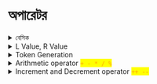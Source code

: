 # অপারেটর

<details>

<summary> বেসিক  </summary>

operator এর কাজ হলো operand এর উপর বিভিন্ন অপারেশন চালানো। a+b⁠ এখানে a এবং b হলো operand, + হলো operator. operand এবং operator মিলে যে কাজ করে তাকে expression বলে। C তে প্রতিটা expression এর শেষে সেমিকোলন দিতে হয়। সাধারণত expression এর মাধ্যমে variable এ ভ্যালু store করা হয়। expression এর আউটপুট constant ভ্যালু হয়।

&#x20;একটা expression নিজেও operand হতে পারে। যেমন- `(4-3) + (2-1)`

`<operand> <operator> <operand>`এই সিনট্যাক্স কে infix বলে।

``

</details>

<details>

<summary>L Value, R Value</summary>

lvalue মানে হলো এটা data store করতে পারে, এর একটা মেমোরি এড্রেস আছে, এবং এটা অবশ্যই একটা variable হবে, কোনোরকম constant, expression, function হবে না।

rvalue তে কোনোরকম data store করার সক্ষমতা থাকেনা, এগুলো constant, expression, function হয়।

</details>

<details>

<summary>Token Generation</summary>

Compilation process এর প্রথম ধাপ Lexical analysis. Lexical analyzer(source code স্ক্যান করে)  token এ কনভার্ট করে (যদি lexemes পাওয়া যায়)।  lexemes=  meaningful sequence of characters (highest). C তে বিভিন্ন ধরনের token আছে। যেমন:

```
1) Keywords: 
Examples- for, while, if etc.

2) Identifier
Examples- Variable name, function name etc.

3) Operators:
Examples- '+', '++', '-' etc.

4) Separators:
Examples- ', ' ';' etc
```

<img src=".gitbook/assets/Screenshot from 2022-04-14 16-56-46.png" alt="" data-size="original">

</details>

<details>

<summary>Arithmetic operator <mark style="color:orange;"><code>+ - * / %</code><code>⁠</code></mark></summary>

`*` `/` `%` এর অগ্রাধিকার (precedence) বেশি ( associativity বাম থেকে ডানে), এরপরের সিরিয়ালে আসবে `+` `-` (associativity বাম থেকে ডানে)। precedence একই লেভেলের হলে associativity দিয়ে হিসাব হয়। `*` `/` `%` এরা একই লেভেলের, এদের মধ্যে যে বামদিকে আসবে তার কাজই আগে হবে।

`/` এর মাধ্যমে Quotient বের হয়, `%` এর মাধ্যমে Remainder(ভাগশেষ বের হয়।

`%` Remainder Operator শুধুমাত্র int এর জন্য  প্রযোজ্য।&#x20;

</details>

<details>

<summary>Increment and Decrement operator <mark style="color:orange;"><code>++ --</code></mark></summary>

এইগুলো একটা ভেরিয়েবলের ভ্যালুকে এক করে বাড়ায় বা কমায়। ধরি `a = 5;` সুতরাং, `a++` এর মানে হলো `a = a + 1;`

এই operator গুলোর সাথে **rvalue** দেয়া যায় না। `a++` হলো `a = a + 1;` এখানে `a` হলো lvalue, `a+1` হলো rvalue `(a+b)++` দিলে `(a+b)=(a+b)+1` হবে। এখানে বামদিকে `(a+b)` একটা  rvalue যেটা data store করতে পারেনা, এজন্য Increment এবং decrement operator এর সাথে rvalue দেয়া যায় না।

&#x20;`++a` হলো **post-increment operator বা postfix**. a = 5; এবং x = a++; দিলে x এর value হিসেবে আগে 5 assign হবে, তারপর a এর ভ্যালু increment হবে। এটা কোনো ভ্যারিয়েবলে ডাটা  assign এর সময়কার নিয়ম। &#x20;

```c
#include <stdio.h>  
  
int main()  
{  
  int a = 5;  
  int x;
  
    x = a++;  
  
    printf("x = %d\n", x); 
		
    // output x = 5, not 6 
  
  return 0;  
}
```



`a++` হলো **pre-increment operator বা prefix** , a = 5; এবং x = ++a; হলে এখানে আগে a এর ভ্যালু increment হয়ে 6 হবে, এবং তারপর x এর value হিসেবে assign হবে। এটাও কোনো ভ্যারিয়েবলে ডাটা  assign এর সময়কার নিয়ম। &#x20;

```c
#include <stdio.h>  
  
int main()  
{  
  int a = 5;  
  int x;
  
    x = ++a;  
  
    printf("x = %d\n", x); 
		
    // output x = 6, not 5
  
   return 0;  
}
```



Equation এর ক্ষেত্রে  **post-increment operator** আগে value **** কে Equation এ পাঠায়, তারপর ভ্যালু increment হবে।  যেমন- `a=5, b=5` হলে `a+++b` এর আউটপুট হবে 10.&#x20;

![](.gitbook/assets/1.png)

<img src=".gitbook/assets/Screenshot from 2022-04-14 18-08-35.png" alt="" data-size="original">



Equation এর ক্ষেত্রে  **pre-increment operator** আগে ভ্যালু increment হবে, তারপর value **** কে Equation এ পাঠায়,&#x20;

যেমন- `a=5, b=5` হলে `a+++b` এর আউটপুট হবে 10.

</details>

